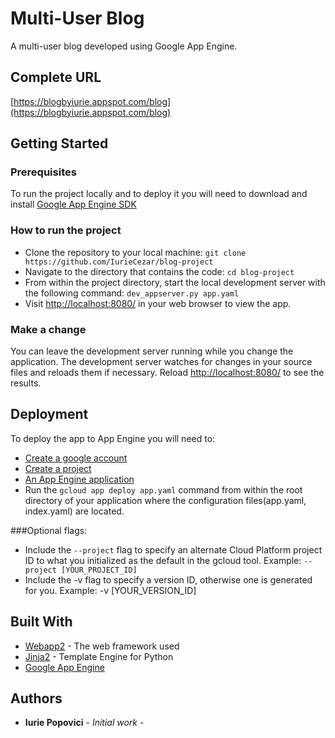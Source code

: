 # Multi-User Blog
A multi-user blog developed using Google App Engine.

## Complete URL

[https://blogbyiurie.appspot.com/blog](https://blogbyiurie.appspot.com/blog)

## Getting Started
### Prerequisites
To run the project locally and to deploy it you will need to download and
install [Google App Engine SDK](https://cloud.google.com/appengine/docs/standard/python/download)

### How to run the project
* Clone the repository to your local machine:
`git clone https://github.com/IurieCezar/blog-project`
* Navigate to the directory that contains the code:
`cd blog-project`
* From within the project directory, start the local development server with the following command:
`dev_appserver.py app.yaml`
* Visit [http://localhost:8080/](http://localhost:8080/) in your web browser to view the app.

### Make a change
You can leave the development server running while you change the application. The development server watches for changes
in your source files and reloads them if necessary. Reload [http://localhost:8080/](http://localhost:8080/) to see the results.

## Deployment

To deploy the app to App Engine you will need to:
* [Create a google account](https://accounts.google.com/SignUp?hl=en)
* [Create a project](https://cloud.google.com/appengine/docs/standard/python/console/#create)
* [An App Engine application](https://cloud.google.com/appengine/docs/standard/python/console/#create)
* Run the `gcloud app deploy app.yaml` command from within the root directory of your application where the configuration files(app.yaml, index.yaml) are located.

###Optional flags:
* Include the `--project` flag to specify an alternate Cloud Platform project ID to what you initialized as the default in the gcloud tool. Example: `--project [YOUR_PROJECT_ID]`
* Include the -v flag to specify a version ID, otherwise one is generated for you. Example: -v [YOUR_VERSION_ID]

## Built With

* [Webapp2](https://webapp2.readthedocs.io/en/latest/) - The web framework used
* [Jinja2](http://jinja.pocoo.org/) - Template Engine for Python
* [Google App Engine](https://cloud.google.com/appengine/)

## Authors

* **Iurie Popovici**  - *Initial work* - 
